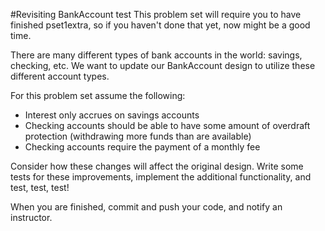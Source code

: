 #Revisiting BankAccount
test
This problem set will require you to have finished pset1extra, so if you haven't done that yet, now might be a good time.

There are many different types of bank accounts in the world: savings, checking, etc. We want to update our BankAccount design to utilize these different account types.

For this problem set assume the following:

* Interest only accrues on savings accounts
* Checking accounts should be able to have some amount of overdraft protection (withdrawing more funds than are available)
* Checking accounts require the payment of a monthly fee

Consider how these changes will affect the original design. Write some tests for these improvements, implement the additional functionality, and test, test, test!

When you are finished, commit and push your code, and notify an instructor.
